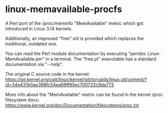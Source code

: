 linux-memavailable-procfs
=========================

A Perl port of the /proc/meminfo "MemAvailable" metric which got introduced in Linux 3.14 kernels.

Additionally, an improved "free" util is provided which replaces the traditional, outdated one.

You can read the Perl module documentation by executing "perldoc Linux-MemAvailable.pm" in a terminal.
The "free.pl" executable has a standard documentation via "--help".

The original C source code in the kernel:
https://git.kernel.org/cgit/linux/kernel/git/torvalds/linux.git/commit/?id=34e431b0ae398fc54ea69ff85ec700722c9da773

More info about the "MemAvailable" metric can be found in the kernel /proc filesystem docs:
https://www.kernel.org/doc/Documentation/filesystems/proc.txt
